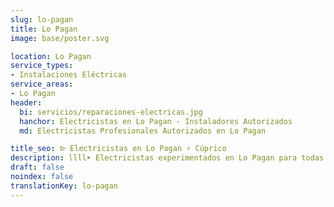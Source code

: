 ```yaml
---
slug: lo-pagan
title: Lo Pagan
image: base/poster.svg

location: Lo Pagan
service_types:
- Instalaciones Eléctricas
service_areas:
- Lo Pagan
header:
  bi: servicios/reparaciones-electricas.jpg
  hanchor: Electricistas en Lo Pagan - Instaladores Autorizados
  md: Electricistas Profesionales Autorizados en Lo Pagan

title_seo: ᐅ Electricistas en Lo Pagan ⚡️ Cúprico
description: llll➤ Electricistas experimentados en Lo Pagan para todas tus necesidades eléctricas. Servicio rápido, eficaz y de confianza ✅ ¡Contáctanos!
draft: false
noindex: false
translationKey: lo-pagan
---
```

